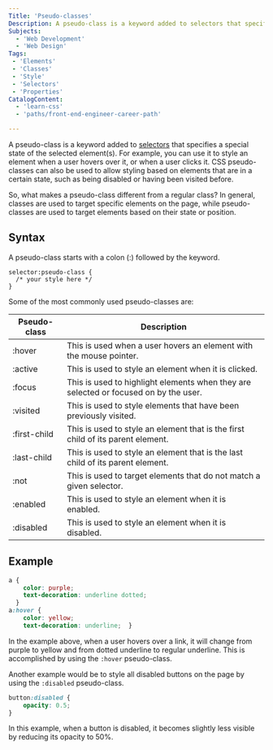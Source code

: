 ```yaml
---
Title: 'Pseudo-classes'
Description: A pseudo-class is a keyword added to selectors that specifies a special state of the selected element(s).
Subjects:
  - 'Web Development'
  - 'Web Design'
Tags:
 - 'Elements'
 - 'Classes'
 - 'Style'
 - 'Selectors'
 - 'Properties'
CatalogContent:
  - 'learn-css'
  - 'paths/front-end-engineer-career-path'

---
```


A pseudo-class is a keyword added to [selectors](https://www.codecademy.com/resources/docs/css/selectors) that specifies a special state of the selected element(s). For example, you can use it to style an element when a user hovers over it, or when a user clicks it. CSS pseudo-classes can also be used to allow styling based on elements that are in a certain state, such as being disabled or having been visited before.

So, what makes a pseudo-class different from a regular class? In general, classes are used to target specific elements on the page, while pseudo-classes are used to target elements based on their state or position.

## Syntax

A pseudo-class starts with a colon (:) followed by the keyword.
```pseudo
selector:pseudo-class {  
  /* your style here */  
}
```

Some of the most commonly used pseudo-classes are: 

| Pseudo-class | Description |
| -------- | ------- |
|:hover | This is used when a user hovers an element with the mouse pointer.|
|:active | This is used to style an element when it is clicked.|
|:focus | This is used to highlight elements when they are selected or focused on by the user.|
|:visited | This is used to style elements that have been previously visited.|
|:first-child |  This is used to style an element that is the first child of its parent element.|
|:last-child | This is used to style an element that is the last child of its parent element.|
|:not | This is used to target elements that do not match a given selector. |
|:enabled | This is used to style an element when it is enabled.|
|:disabled | This is used to style an element when it is disabled.|

## Example

```css
a {
    color: purple;
    text-decoration: underline dotted;
  }
a:hover {
    color: yellow;
    text-decoration: underline;  }
```

In the example above, when a user hovers over a link, it will change from purple to yellow and from dotted underline to regular underline. This is accomplished by using the `:hover` pseudo-class. 

Another example would be to style all disabled buttons on the page by using the `:disabled` pseudo-class. 

```css
button:disabled {
    opacity: 0.5;
} 
```

In this example, when a button is disabled, it becomes slightly less visible by reducing its opacity to 50%. 